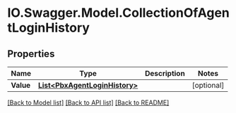 # IO.Swagger.Model.CollectionOfAgentLoginHistory
## Properties

Name | Type | Description | Notes
------------ | ------------- | ------------- | -------------
**Value** | [**List&lt;PbxAgentLoginHistory&gt;**](PbxAgentLoginHistory.md) |  | [optional] 

[[Back to Model list]](../README.md#documentation-for-models) [[Back to API list]](../README.md#documentation-for-api-endpoints) [[Back to README]](../README.md)

